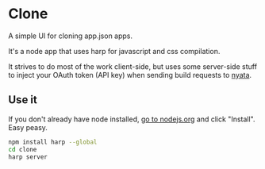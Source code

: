# Clone

A simple UI for cloning app.json apps.

It's a node app that uses harp for javascript and css compilation.

It strives to do most of the work client-side, but uses some server-side stuff
to inject your OAuth token (API key) when sending build requests to [nyata](https://github.com/heroku/nyata).

## Use it

If you don't already have node installed, [go to nodejs.org](http://nodejs.org/)
and click "Install". Easy peasy.

```sh
npm install harp --global
cd clone
harp server
```
